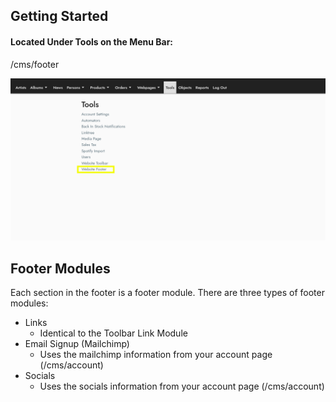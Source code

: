 
## Getting Started 
#### Located Under Tools on the Menu Bar: <br />

/cms/footer

![](views/footer.png)

## Footer Modules

Each section in the footer is a footer module.  There are three types of footer modules:
- Links
    - Identical to the Toolbar Link Module
- Email Signup (Mailchimp)
    - Uses the mailchimp information from your account page (/cms/account)
- Socials
    - Uses the socials information from your account page (/cms/account)
